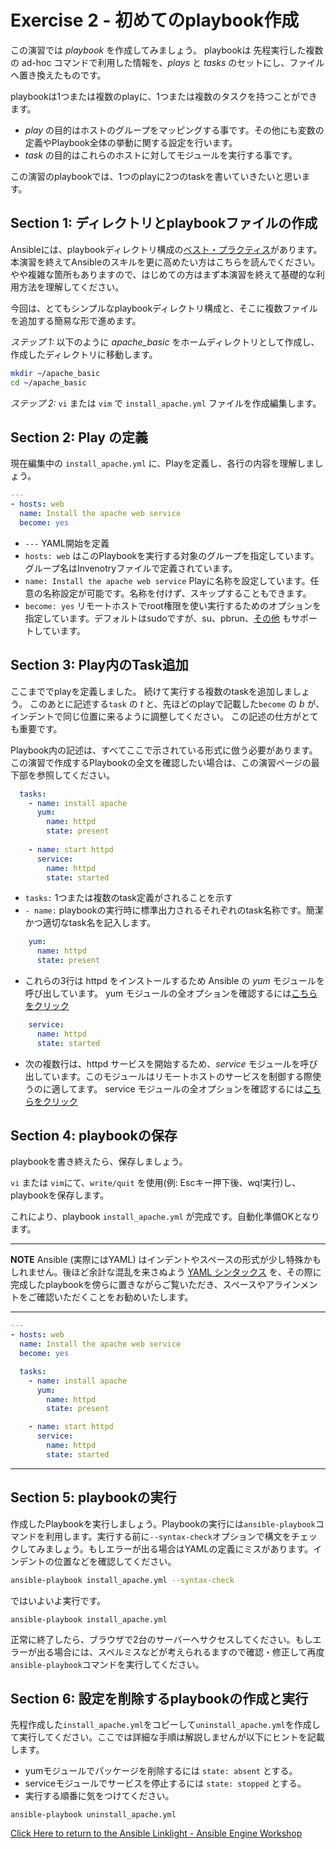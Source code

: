 # Exercise 2 - 初めてのplaybook作成


この演習では *playbook* を作成してみましょう。
playbookは 先程実行した複数の ad-hoc コマンドで利用した情報を、*plays* と *tasks* のセットにし、ファイルへ置き換えたものです。

playbookは1つまたは複数のplayに、1つまたは複数のタスクを持つことができます。

 - *play* の目的はホストのグループをマッピングする事です。その他にも変数の定義やPlaybook全体の挙動に関する設定を行います。
 - *task* の目的はこれらのホストに対してモジュールを実行する事です。

この演習のplaybookでは、1つのplayに2つのtaskを書いていきたいと思います。


## Section 1: ディレクトリとplaybookファイルの作成

Ansibleには、playbookディレクトリ構成の[ベスト・プラクティス](http://docs.ansible.com/ansible/playbooks_best_practices.html)があります。本演習を終えてAnsibleのスキルを更に高めたい方はこちらを読んでください。やや複雑な箇所もありますので、はじめての方はまず本演習を終えて基礎的な利用方法を理解してください。

今回は、とてもシンプルなplaybookディレクトリ構成と、そこに複数ファイルを追加する簡易な形で進めます。


*ステップ 1:* 以下のように *apache_basic* をホームディレクトリとして作成し、作成したディレクトリに移動します。

```bash
mkdir ~/apache_basic
cd ~/apache_basic
```

*ステップ 2:* `vi` または `vim` で `install_apache.yml` ファイルを作成編集します。


## Section 2: Play の定義

現在編集中の  `install_apache.yml` に、Playを定義し、各行の内容を理解しましょう。


```yml
---
- hosts: web
  name: Install the apache web service
  become: yes
```

- `---` YAML開始を定義
- `hosts: web` はこのPlaybookを実行する対象のグループを指定しています。グループ名はInvenotryファイルで定義されています。
- `name: Install the apache web service` Playに名称を設定しています。任意の名称設定が可能です。名称を付けず、スキップすることもできます。
- `become: yes` リモートホストでroot権限を使い実行するためのオプションを指定しています。デフォルトはsudoですが、su、pbrun、[その他](http://docs.ansible.com/ansible/become.html) もサポートしています。


## Section 3: Play内のTask追加

ここまででplayを定義しました。
続けて実行する複数のtaskを追加しましょう。
このあとに記述する`task` の *t* と、先ほどのplayで記載した`become` の *b* が、インデントで同じ位置に来るように調整してください。
この記述の仕方がとても重要です。

Playbook内の記述は、すべてここで示されている形式に倣う必要があります。
この演習で作成するPlaybookの全文を確認したい場合は、この演習ページの最下部を参照してください。


```yml
  tasks:
    - name: install apache
      yum:
        name: httpd
        state: present
     
    - name: start httpd
      service:
        name: httpd
        state: started
```

- `tasks:` 1つまたは複数のtask定義がされることを示す
- `- name:` playbookの実行時に標準出力されるそれぞれのtask名称です。簡潔かつ適切なtask名を記入します。


```yml
    yum:
      name: httpd
      state: present
```


- これらの3行は httpd をインストールするため Ansible の *yum* モジュールを呼び出しています。
yum モジュールの全オプションを確認するには[こちらをクリック](http://docs.ansible.com/ansible/yum_module.html)


```yml
    service:
      name: httpd
      state: started
```

- 次の複数行は、httpd サービスを開始するため、*service*  モジュールを呼び出しています。このモジュールはリモートホストのサービスを制御する際使うのに適してます。
service モジュールの全オプションを確認するには[こちらをクリック](http://docs.ansible.com/ansible/service_module.html)


## Section 4: playbookの保存

playbookを書き終えたら、保存しましょう。

`vi` または `vim`にて、`write/quit` を使用(例: Escキー押下後、wq!実行)し、playbookを保存します。

これにより、playbook `install_apache.yml` が完成です。自動化準備OKとなります。

---
**NOTE**
Ansible (実際にはYAML) はインデントやスペースの形式が少し特殊かもしれません。後ほど余計な混乱を来さぬよう [YAML シンタックス](http://docs.ansible.com/ansible/YAMLSyntax.html) を、その際に完成したplaybookを傍らに置きながらご覧いただき、スペースやアラインメントをご確認いただくことをお勧めいたします。


---

```yml
---
- hosts: web
  name: Install the apache web service
  become: yes

  tasks:
    - name: install apache
      yum:
        name: httpd
        state: present

    - name: start httpd
      service:
        name: httpd
        state: started
```
---


## Section 5: playbookの実行

作成したPlaybookを実行しましょう。Playbookの実行には`ansible-playbook`コマンドを利用します。実行する前に`--syntax-check`オプションで構文をチェックしてみましょう。もしエラーが出る場合はYAMLの定義にミスがあります。インデントの位置などを確認してください。

```bash
ansible-playbook install_apache.yml --syntax-check
```

ではいよいよ実行です。

```
ansible-playbook install_apache.yml
```

正常に終了したら、ブラウザで2台のサーバーへサクセスしてください。もしエラーが出る場合には、スペルミスなどが考えられるますので確認・修正して再度`ansible-playbook`コマンドを実行してください。


## Section 6: 設定を削除するplaybookの作成と実行

先程作成した`install_apache.yml`をコピーして`uninstall_apache.yml`を作成して実行してください。ここでは詳細な手順は解説しませんが以下にヒントを記載します。

- yumモジュールでパッケージを削除するには `state: absent` とする。
- serviceモジュールでサービスを停止するには `state: stopped` とする。
- 実行する順番に気をつけてください。

```
ansible-playbook uninstall_apache.yml
```

[Click Here to return to the Ansible Linklight - Ansible Engine Workshop](../README.ja.md)

